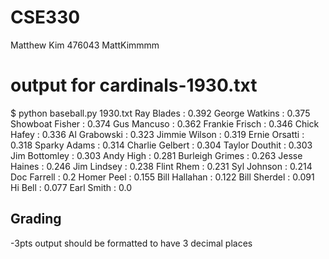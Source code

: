 # CSE330
Matthew Kim
476043
MattKimmmm

# output for cardinals-1930.txt
$ python baseball.py 1930.txt
Ray Blades  :  0.392
George Watkins  :  0.375
Showboat Fisher  :  0.374
Gus Mancuso  :  0.362
Frankie Frisch  :  0.346
Chick Hafey  :  0.336
Al Grabowski  :  0.323
Jimmie Wilson  :  0.319
Ernie Orsatti  :  0.318
Sparky Adams  :  0.314
Charlie Gelbert  :  0.304
Taylor Douthit  :  0.303
Jim Bottomley  :  0.303
Andy High  :  0.281
Burleigh Grimes  :  0.263
Jesse Haines  :  0.246
Jim Lindsey  :  0.238
Flint Rhem  :  0.231
Syl Johnson  :  0.214
Doc Farrell  :  0.2
Homer Peel  :  0.155
Bill Hallahan  :  0.122
Bill Sherdel  :  0.091
Hi Bell  :  0.077
Earl Smith  :  0.0

## Grading
-3pts output should be formatted to have 3 decimal places
